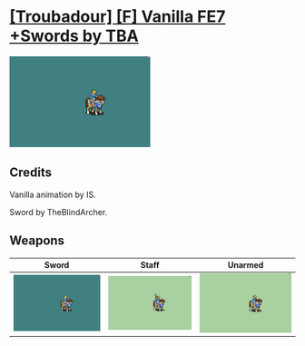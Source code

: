 # [\[Troubadour\] \[F\] Vanilla FE7 +Swords by TBA](./)

<img src="./1.%20Sword/Sword_000.png" alt="[Troubadour] [F] Vanilla FE7 +Swords by TBA standing" />

## Credits

Vanilla animation by IS.

Sword by TheBlindArcher.

## Weapons


|Sword |Staff |Unarmed |
|  :---: | :---: | :---: |
| <img alt="Sword animation" src="./1.%20Sword/Sword.gif" /> | <img alt="Staff animation" src="./7.%20Staff/Staff.gif" /> | <img alt="Unarmed animation" src="./8.%20Unarmed/Unarmed.gif" /> |
